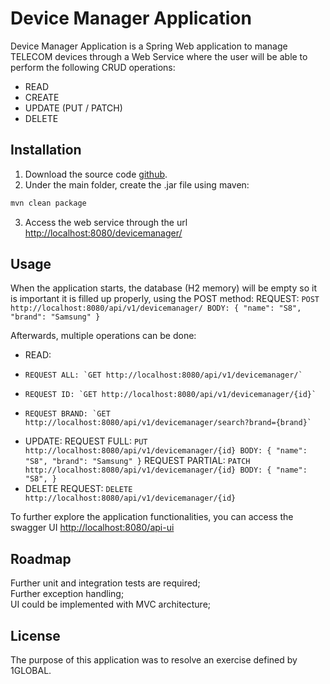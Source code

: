 # Device Manager Application

Device Manager Application is a Spring Web application to manage TELECOM devices through a Web Service where the user will be able to perform the following CRUD operations:
- READ
- CREATE
- UPDATE (PUT / PATCH)
- DELETE

## Installation

1. Download the source code [github](https://github.com/GomesRui/global1).
2. Under the main folder, create the .jar file using maven:

```bash
mvn clean package
```

3. Access the web service through the url [http://localhost:8080/devicemanager/](http://localhost:8080/devicemanager/)

## Usage

When the application starts, the database (H2 memory) will be empty so it is important it is filled up properly, using the POST method:
REQUEST: `POST http://localhost:8080/api/v1/devicemanager/
BODY: {
    "name": "S8",
    "brand": "Samsung"
}`

Afterwards, multiple operations can be done:
- READ:
-     REQUEST ALL: `GET http://localhost:8080/api/v1/devicemanager/`
-     REQUEST ID: `GET http://localhost:8080/api/v1/devicemanager/{id}`
-     REQUEST BRAND: `GET http://localhost:8080/api/v1/devicemanager/search?brand={brand}`
- UPDATE:
  REQUEST FULL: `PUT http://localhost:8080/api/v1/devicemanager/{id}
           BODY: {
             "name": "S8",
             "brand": "Samsung"
         }`
  REQUEST PARTIAL: `PATCH http://localhost:8080/api/v1/devicemanager/{id}
           BODY: {
             "name": "S8",
         }`
- DELETE
  REQUEST: `DELETE http://localhost:8080/api/v1/devicemanager/{id}`

To further explore the application functionalities, you can access the swagger UI [http://localhost:8080/api-ui](link) 

## Roadmap

Further unit and integration tests are required;\
Further exception handling;\
UI could be implemented with MVC architecture;

## License

The purpose of this application was to resolve an exercise defined by 1GLOBAL.
